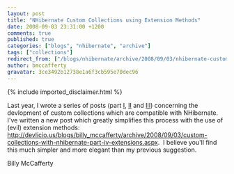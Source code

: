 ```yaml
---
layout: post
title: "NHibernate Custom Collections using Extension Methods"
date: 2008-09-03 23:31:00 +1200
comments: true
published: true
categories: ["blogs", "nhibernate", "archive"]
tags: ["collections"]
redirect_from: ["/blogs/nhibernate/archive/2008/09/03/nhibernate-custom-collections-using-extension-methods.aspx/", "/blogs/nhibernate/archive/2008/09/03/nhibernate-custom-collections-using-extension-methods.html"]
author: bmccafferty
gravatar: 3ce3492b12738e1a6f3cb595e70dec96
---
```

{% include imported_disclaimer.html %}
<p>Last year, I wrote a series of posts (part <a href="http://devlicio.us/blogs/billy_mccafferty/archive/2007/12/03/custom-collections-with-nhibernate-part-i-the-basics.aspx">I</a>, <a href="http://devlicio.us/blogs/billy_mccafferty/archive/2007/12/06/custom-collections-with-nhibernate-part-ii-ilist-amp-lt-basic-amp-gt.aspx">II</a> and <a href="http://devlicio.us/blogs/billy_mccafferty/archive/2007/12/07/custom-collections-with-nhibernate-part-iii-refactored.aspx">III</a>) concerning the devlopment of custom collections which are compatible with NHibernate.&nbsp; I've written a new post which greatly simplifies this process with the use of (evil) extension methods:&nbsp; <a href="http://devlicio.us/blogs/billy_mccafferty/archive/2008/09/03/custom-collections-with-nhibernate-part-iv-extensions.aspx">http://devlicio.us/blogs/billy_mccafferty/archive/2008/09/03/custom-collections-with-nhibernate-part-iv-extensions.aspx</a>.&nbsp; I believe you'll find this much simpler and more elegant than&nbsp;my previous suggestion.</p>
<p>Billy McCafferty</p>

